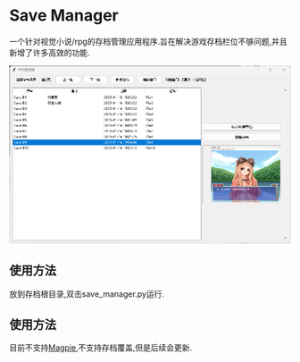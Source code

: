 # Save Manager
一个针对视觉小说/rpg的存档管理应用程序.旨在解决游戏存档栏位不够问题,并且新增了许多高效的功能.

![预览图](2025-01-16%2019%2035%2039.png)
## 使用方法
放到存档根目录,双击save_manager.py运行.
## 使用方法
目前不支持[Magpie](https://github.com/Blinue/Magpie),不支持存档覆盖,但是后续会更新.
